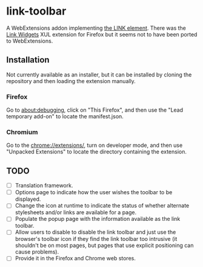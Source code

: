 # link-toolbar
A WebExtensions addon implementing [the LINK element](https://gutfeldt.ch/matthias/translation/LINK/ENaddendum.html). There was the [Link Widgets](https://web.archive.org/web/20181102194011/https://addons.mozilla.org/en-US/firefox/addon/link-widgets/) XUL extension for Firefox but it seems not to have been ported to WebExtensions.

## Installation

Not currently available as an installer, but it can be installed by cloning the repository and then loading the extension manually.

### Firefox

Go to <about:debugging>, click on "This Firefox", and then use the "Lead temporary add-on" to locate the manifest.json.

### Chromium

Go to the <chrome://extensions/>, turn on developer mode, and then use "Unpacked Extensions" to locate the directory containing the extension.

## TODO

- [ ] Translation framework.
- [ ] Options page to indicate how the user wishes the toolbar to be displayed. 
- [ ] Change the icon at runtime to indicate the status of whether alternate stylesheets and/or links are available for a page.
- [ ] Populate the popup page with the information available as the link toolbar.
- [ ] Allow users to disable to disable the link toolbar and just use the browser's toolbar icon if they find the link toolbar too intrusive (it shouldn't be on most pages, but pages that use explicit positioning can cause problems).
- [ ] Provide it in the Firefox and Chrome web stores.
